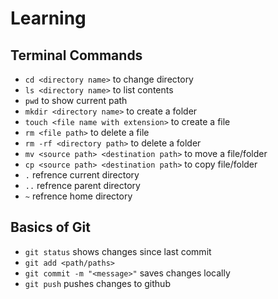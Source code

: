 # Learning

## Terminal Commands

- `cd <directory name>` to change directory 
- `ls <directory name>` to list contents
- `pwd` to show current path
- `mkdir <directory name>` to create a folder
- `touch <file name with extension>` to create a file
- `rm <file path>` to delete a file
- `rm -rf <directory path>` to delete a folder
- `mv <source path> <destination path>` to move a file/folder
- `cp <source path> <destination path>` to copy file/folder
- `.` refrence current directory
- `..` refrence parent directory
- `~` refrence home directory

## Basics of Git

- `git status` shows changes since last commit
- `git add <path/paths>`
- `git commit -m "<message>"` saves changes locally 
- `git push` pushes changes to github 



